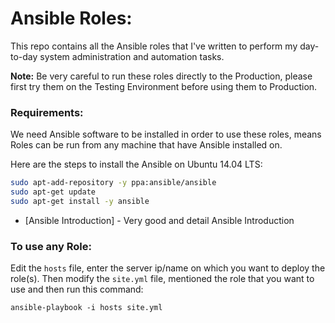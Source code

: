 Ansible Roles:
=============

 This repo contains all the Ansible roles that I've written to perform my day-to-day system administration and automation tasks.

 **Note:** Be very careful to run these roles directly to the Production, please first try them on the Testing Environment before using them to Production.

### Requirements:

We need Ansible software to be installed in order to use these roles, means Roles can be run from any machine that have Ansible installed on.

Here are the steps to install the Ansible on Ubuntu 14.04 LTS:
```bash
sudo apt-add-repository -y ppa:ansible/ansible
sudo apt-get update
sudo apt-get install -y ansible
```
* [Ansible Introduction] - Very good and detail Ansible Introduction

### To use any Role:

Edit the `hosts` file, enter the server ip/name on which you want to deploy the role(s). Then modify the `site.yml` file, mentioned the role that you want to use and then run this command:
```
ansible-playbook -i hosts site.yml
```
